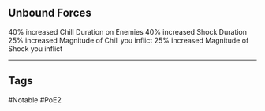 ## Unbound Forces
40% increased Chill Duration on Enemies
40% increased Shock Duration
25% increased Magnitude of Chill you inflict
25% increased Magnitude of Shock you inflict

---
## Tags
#Notable
#PoE2
